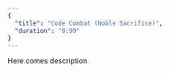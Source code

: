 ```yaml
---
{
  "title": "Code Combat (Noble Sacrifice)",
  "duration": "9:99"
}
---
```


Here comes description
